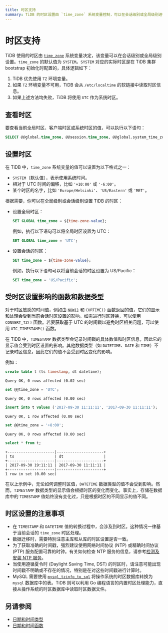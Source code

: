 ```yaml
---
title: 时区支持
summary: TiDB 的时区设置由 `time_zone` 系统变量控制，可以在会话级别或全局级别进行设置。`TIMESTAMP` 数据类型的的显示值受时区设置影响，但 `DATETIME`、`DATE` 或 `TIME` 数据类型不受影响。在数据迁移时，需要特别注意主库和从库的时区设置是否一致。
---
```


# 时区支持

TiDB 使用的时区由 [`time_zone`](/system-variables.md#time_zone) 系统变量决定，该变量可以在会话级别或全局级别设置。`time_zone` 的默认值为 `SYSTEM`。`SYSTEM` 对应的实际时区是在 TiDB 集群 bootstrap 初始化时配置的，具体逻辑如下：

1. TiDB 优先使用 `TZ` 环境变量。
2. 如果 `TZ` 环境变量不可用，TiDB 会从 `/etc/localtime` 的软链接中读取时区信息。
3. 如果上述方法均失败，TiDB 将使用 `UTC` 作为系统时区。

## 查看时区

要查看当前全局时区、客户端时区或系统时区的值，可以执行以下语句：

```sql
SELECT @@global.time_zone, @@session.time_zone, @@global.system_time_zone;
```

## 设置时区

在 TiDB 中，`time_zone` 系统变量的值可以设置为以下格式之一：

- `SYSTEM`（默认值），表示使用系统时间。
- 相对于 UTC 时间的偏移，比如 `'+10:00'` 或 `'-6:00'`。
- 某个时区的名字，比如 `'Europe/Helsinki'`、`'US/Eastern'` 或 `'MET'`。

根据需要，你可以在全局级别或会话级别设置 TiDB 的时区：

- 设置全局时区：

    ```sql
    SET GLOBAL time_zone = ${time-zone-value};
    ```

    例如，执行以下语句可以将全局时区设置为 UTC：

    ```sql
    SET GLOBAL time_zone = 'UTC';
    ```

- 设置会话的时区：

    ```sql
    SET time_zone = ${time-zone-value};
    ```

    例如，执行以下语句可以将当前会话的时区设置为 US/Pacific：

    ```sql
    SET time_zone = 'US/Pacific';
    ```

## 受时区设置影响的函数和数据类型

对于时区敏感的时间值，例如由 [`NOW()`](/functions-and-operators/date-and-time-functions.md) 和 `CURTIME()` 函数返回的值，它们的显示和处理会受到当前会话时区设置的影响。如需进行时区转换，可以使用 `CONVERT_TZ()` 函数。若要获取基于 UTC 的时间戳以避免时区相关问题，可以使用 `UTC_TIMESTAMP()` 函数。

在 TiDB 中，`TIMESTAMP` 数据类型会记录时间戳的具体数值和时区信息，因此它的显示值会受到时区设置的影响。其他数据类型（如 `DATETIME`、`DATE` 和 `TIME`）不记录时区信息，因此它们的值不会受到时区变化的影响。

例如：

```sql
create table t (ts timestamp, dt datetime);
```

```
Query OK, 0 rows affected (0.02 sec)
```

```sql
set @@time_zone = 'UTC';
```

```
Query OK, 0 rows affected (0.00 sec)
```

```sql
insert into t values ('2017-09-30 11:11:11', '2017-09-30 11:11:11');
```

```
Query OK, 1 row affected (0.00 sec)
```

```sql
set @@time_zone = '+8:00';
```

```
Query OK, 0 rows affected (0.00 sec)
```

```sql
select * from t;
```

```
+---------------------|---------------------+
| ts                  | dt                  |
+---------------------|---------------------+
| 2017-09-30 19:11:11 | 2017-09-30 11:11:11 |
+---------------------|---------------------+
1 row in set (0.00 sec)
```

在以上示例中，无论如何调整时区值，`DATETIME` 数据类型的值不会受到影响。然而，`TIMESTAMP` 数据类型的显示值会根据时区的变化而变化。事实上，存储在数据库中的 `TIMESTAMP` 值始终没有变化过，只是根据时区的不同显示的值不同。

## 时区设置的注意事项

- 在 `TIMESTAMP` 和 `DATETIME` 值的转换过程中，会涉及到时区。这种情况一律基于当前会话的 `time_zone` 时区处理。
- 数据迁移时，需要特别注意主库和从库的时区设置是否一致。
- 为了获取准确的时间戳，强烈建议使用网络时间协议 (NTP) 或精确时间协议 (PTP) 服务配置可靠的时钟。有关如何检查 NTP 服务的信息，请参考[检测及安装 NTP 服务](/check-before-deployment.md#检测及安装-ntp-服务)。
- 当使用遵循夏令时 (Daylight Saving Time, DST) 的时区时，请注意可能出现时间戳不明确或不存在的情况，特别是在对这些时间戳进行计算时。
- MySQL 需要使用 [`mysql_tzinfo_to_sql`](https://dev.mysql.com/doc/refman/8.4/en/mysql-tzinfo-to-sql.html) 将操作系统的时区数据库转换为 `mysql` 数据库中的表。TiDB 则可以利用 Go 编程语言的内置时区处理能力，直接从操作系统的时区数据库中读取时区数据文件。

## 另请参阅

- [日期和时间类型](/data-type-date-and-time.md)
- [日期和时间函数](/functions-and-operators/date-and-time-functions.md)